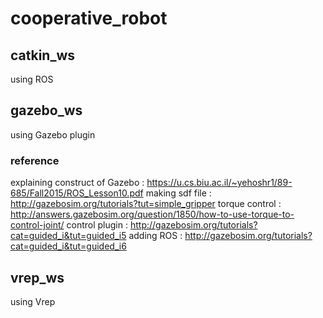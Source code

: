 # cooperative_robot
## catkin_ws
using ROS
## gazebo_ws
using Gazebo plugin
### reference
explaining construct of Gazebo : https://u.cs.biu.ac.il/~yehoshr1/89-685/Fall2015/ROS_Lesson10.pdf
making sdf file : http://gazebosim.org/tutorials?tut=simple_gripper
torque control : http://answers.gazebosim.org/question/1850/how-to-use-torque-to-control-joint/
control plugin : http://gazebosim.org/tutorials?cat=guided_i&tut=guided_i5
adding ROS : http://gazebosim.org/tutorials?cat=guided_i&tut=guided_i6
## vrep_ws
using Vrep
